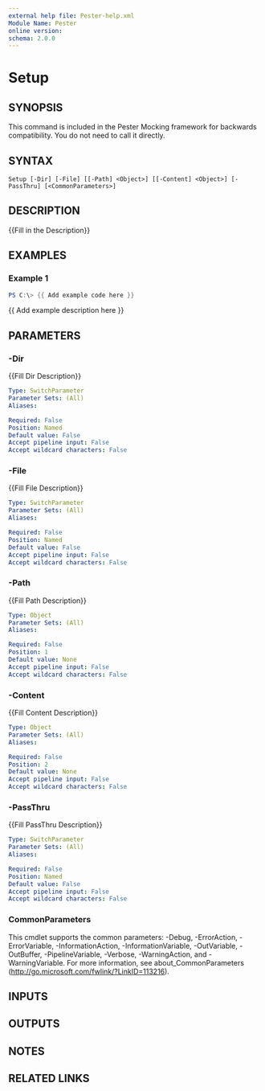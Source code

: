 ```yaml
---
external help file: Pester-help.xml
Module Name: Pester
online version:
schema: 2.0.0
---
```


# Setup

## SYNOPSIS

This command is included in the Pester Mocking framework for backwards compatibility.
You do not need to call it directly.

## SYNTAX

```
Setup [-Dir] [-File] [[-Path] <Object>] [[-Content] <Object>] [-PassThru] [<CommonParameters>]
```

## DESCRIPTION

{{Fill in the Description}}

## EXAMPLES

### Example 1

```powershell
PS C:\> {{ Add example code here }}
```

{{ Add example description here }}

## PARAMETERS

### -Dir

{{Fill Dir Description}}

```yaml
Type: SwitchParameter
Parameter Sets: (All)
Aliases:

Required: False
Position: Named
Default value: False
Accept pipeline input: False
Accept wildcard characters: False
```

### -File

{{Fill File Description}}

```yaml
Type: SwitchParameter
Parameter Sets: (All)
Aliases:

Required: False
Position: Named
Default value: False
Accept pipeline input: False
Accept wildcard characters: False
```

### -Path

{{Fill Path Description}}

```yaml
Type: Object
Parameter Sets: (All)
Aliases:

Required: False
Position: 1
Default value: None
Accept pipeline input: False
Accept wildcard characters: False
```

### -Content

{{Fill Content Description}}

```yaml
Type: Object
Parameter Sets: (All)
Aliases:

Required: False
Position: 2
Default value: None
Accept pipeline input: False
Accept wildcard characters: False
```

### -PassThru

{{Fill PassThru Description}}

```yaml
Type: SwitchParameter
Parameter Sets: (All)
Aliases:

Required: False
Position: Named
Default value: False
Accept pipeline input: False
Accept wildcard characters: False
```

### CommonParameters
This cmdlet supports the common parameters: -Debug, -ErrorAction, -ErrorVariable, -InformationAction, -InformationVariable, -OutVariable, -OutBuffer, -PipelineVariable, -Verbose, -WarningAction, and -WarningVariable. For more information, see about_CommonParameters (http://go.microsoft.com/fwlink/?LinkID=113216).

## INPUTS

## OUTPUTS

## NOTES

## RELATED LINKS

